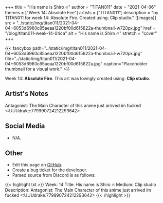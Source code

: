 +++
title =       "His name is Shiro 🔥"
author =      "TITAN011"
date =        "2021-04-06"
themes =      ["Week 14: Absolute Fire"]
artists =     ["TITAN011"]
description = "by TITAN011 for week 14: Absolute Fire. Created using: Clip studio."
[[images]]
              src = "../static/img/titan011/2021-04-04+6053d6960c85aeaa1220bf00d615822a-thumbnail-w720px.jpg"
              href = "/blog/titan011-week-14-04ca"
              alt = "His name is Shiro 🔥"
              stretch = "cover"
+++


{{< fancybox path="../static/img/titan011/2021-04-04+6053d6960c85aeaa1220bf00d615822a-thumbnail-w720px.jpg" file="../static/img/titan011/2021-04-04+6053d6960c85aeaa1220bf00d615822a.jpg" caption="Placeholder thumbnail for a visual work." >}}


Week 14: **Absolute Fire**. This art was lovingly created using: **Clip studio**.

## Artist's Notes

Antagonist: The Main Character of this anime just arrived im fucked <:UUUdrake:779990724212293642>

## Social Media

- N/A.

## Other

- Edit this page on [GitHub](https://github.com/teaminkling/web-refresh/edit/main/content/blog/titan011-week-14-04ca.md).
- Create [a bug ticket](https://github.com/teaminkling/web-refresh/issues/new?assignees=&labels=bug&template=problem-report.md&title=) for the developer.
- Parsed source from Discord is as follows:

{{< highlight txt >}}
Week: 14
Title: His name is Shiro 🔥 
Medium: Clip studio
Description: Antagonist: The Main Character of this anime just arrived im fucked <:UUUdrake:779990724212293642>
{{< /highlight >}}